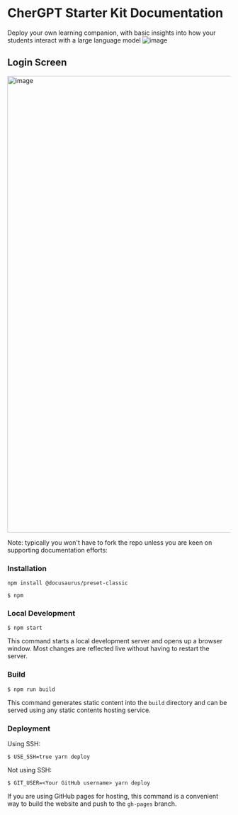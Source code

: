 # CherGPT Starter Kit Documentation
Deploy your own learning companion, with basic insights into how your students interact with a large language model
![image](https://github.com/String-sg/chergpt-documentation/assets/44336310/523007b2-ee6e-4380-a8cc-39e35c91c24c)

## Login Screen
<img width="1030" alt="image" src="https://github.com/String-sg/chergpt-documentation/assets/44336310/87c74e40-31ff-4e85-ae40-a667e1949416">

Note: typically you won't have to fork the repo unless you are keen on supporting documentation efforts:
### Installation
```
npm install @docusaurus/preset-classic
```

```
$ npm
```

### Local Development

```
$ npm start
```

This command starts a local development server and opens up a browser window. Most changes are reflected live without having to restart the server.

### Build

```
$ npm run build
```

This command generates static content into the `build` directory and can be served using any static contents hosting service.

### Deployment

Using SSH:

```
$ USE_SSH=true yarn deploy
```

Not using SSH:

```
$ GIT_USER=<Your GitHub username> yarn deploy
```

If you are using GitHub pages for hosting, this command is a convenient way to build the website and push to the `gh-pages` branch.
